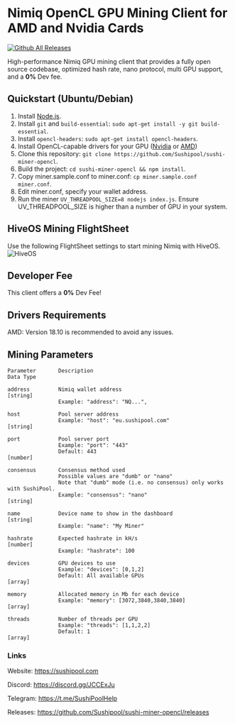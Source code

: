 # Nimiq OpenCL GPU Mining Client for AMD and Nvidia Cards
[![Github All Releases](https://img.shields.io/github/downloads/Sushipool/sushi-miner-opencl/total.svg)]()

High-performance Nimiq GPU mining client that provides a fully open source codebase, optimized hash rate, nano protocol, multi GPU support, and a **0%** Dev fee.
## Quickstart (Ubuntu/Debian)

1. Install [Node.js](https://github.com/nodesource/distributions/blob/master/README.md#debinstall).
2. Install `git` and `build-essential`: `sudo apt-get install -y git build-essential`.
3. Install `opencl-headers`: `sudo apt-get install opencl-headers`.
4. Install OpenCL-capable drivers for your GPU ([Nvidia](https://www.nvidia.com/Download/index.aspx) or [AMD](https://www.amd.com/en/support))
5. Clone this repository: `git clone https://github.com/Sushipool/sushi-miner-opencl`.
6. Build the project: `cd sushi-miner-opencl && npm install`.
7. Copy miner.sample.conf to miner.conf: `cp miner.sample.conf miner.conf`.
8. Edit miner.conf, specify your wallet address.
9. Run the miner `UV_THREADPOOL_SIZE=8 nodejs index.js`. Ensure UV_THREADPOOL_SIZE is higher than a number of GPU in your system.

## HiveOS Mining FlightSheet
Use the following FlightSheet settings to start mining Nimiq with HiveOS.
![HiveOS](https://github.com/Sushipool/sushi-miner-opencl/blob/master/hiveos-flightsheet.png?raw=true)


## Developer Fee
This client offers a **0%** Dev Fee!


## Drivers Requirements
AMD: Version 18.10 is recommended to avoid any issues.

## Mining Parameters

```
Parameter       Description                                            Data Type

address         Nimiq wallet address                                    [string]
                Example: "address": "NQ...",

host            Pool server address
                Example: "host": "eu.sushipool.com"                     [string]
                
port            Pool server port
                Example: "port": "443"
                Default: 443                                            [number]

consensus       Consensus method used
                Possible values are "dumb" or "nano"
                Note that "dumb" mode (i.e. no consensus) only works with SushiPool.
                Example: "consensus": "nano"                            [string]
                
name            Device name to show in the dashboard                    [string]
                Example: "name": "My Miner"
                
hashrate        Expected hashrate in kH/s                               [number]
                Example: "hashrate": 100
                
devices         GPU devices to use
                Example: "devices": [0,1,2]
                Default: All available GPUs                              [array]
                
memory          Allocated memory in Mb for each device
                Example: "memory": [3072,3840,3840,3840]                 [array]
                
threads         Number of threads per GPU
                Example: "threads": [1,1,2,2]
                Default: 1                                               [array]
```

### Links
Website: https://sushipool.com

Discord: https://discord.gg/JCCExJu

Telegram: https://t.me/SushiPoolHelp

Releases: https://github.com/Sushipool/sushi-miner-opencl/releases
